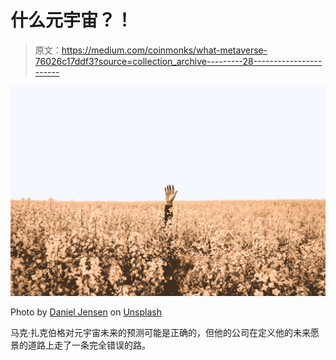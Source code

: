 # 什么元宇宙？！

> 原文：<https://medium.com/coinmonks/what-metaverse-76026c17ddf3?source=collection_archive---------28----------------------->

![](img/4dc768e819c4558abdb266ea6c22ca39.png)

Photo by [Daniel Jensen](https://unsplash.com/@dallehj?utm_source=medium&utm_medium=referral) on [Unsplash](https://unsplash.com?utm_source=medium&utm_medium=referral)

马克·扎克伯格对元宇宙未来的预测可能是正确的，但他的公司在定义他的未来愿景的道路上走了一条完全错误的路。